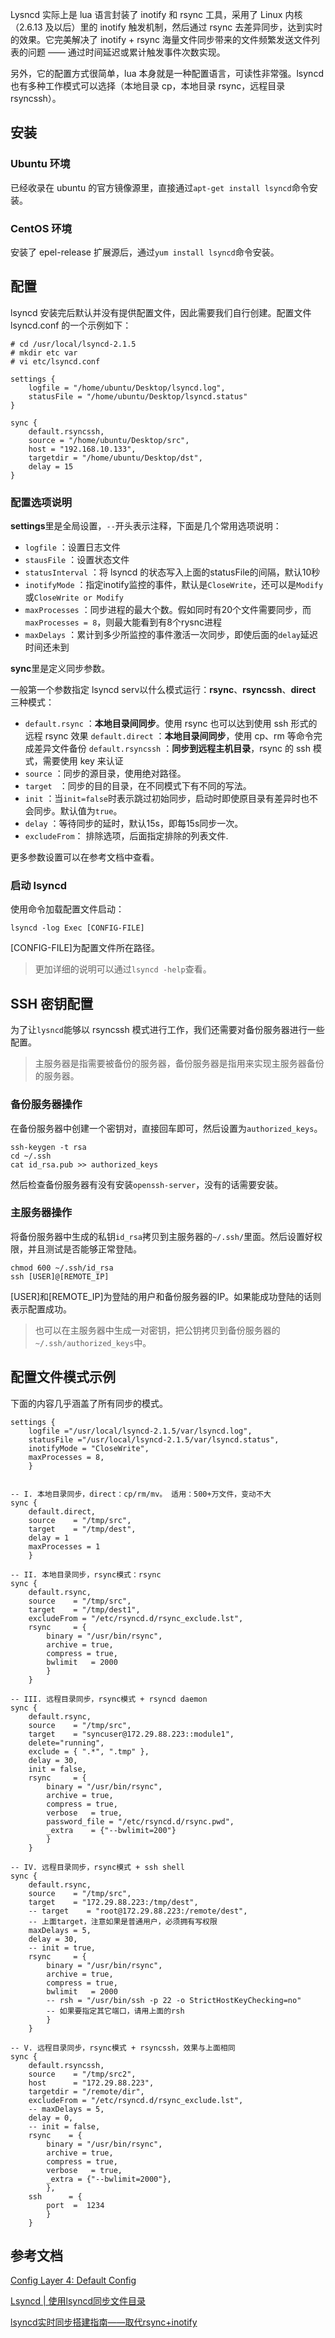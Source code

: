 
Lysncd 实际上是 lua 语言封装了 inotify 和 rsync 工具，采用了 Linux 内核（2.6.13 及以后）里的 inotify 触发机制，然后通过 rsync 去差异同步，达到实时的效果。它完美解决了 inotify + rsync 海量文件同步带来的文件频繁发送文件列表的问题 —— 通过时间延迟或累计触发事件次数实现。

另外，它的配置方式很简单，lua 本身就是一种配置语言，可读性非常强。lsyncd 也有多种工作模式可以选择（本地目录 cp，本地目录 rsync，远程目录 rsyncssh）。

## 安装

### Ubuntu 环境
已经收录在 ubuntu 的官方镜像源里，直接通过`apt-get install lsyncd`命令安装。

### CentOS 环境

安装了 epel-release 扩展源后，通过`yum install lsyncd`命令安装。

## 配置

lsyncd 安装完后默认并没有提供配置文件，因此需要我们自行创建。配置文件 lsyncd.conf 的一个示例如下：

```
# cd /usr/local/lsyncd-2.1.5
# mkdir etc var
# vi etc/lsyncd.conf

settings {
    logfile = "/home/ubuntu/Desktop/lsyncd.log",
    statusFile = "/home/ubuntu/Desktop/lsyncd.status"
}

sync {
    default.rsyncssh,
    source = "/home/ubuntu/Desktop/src",
    host = "192.168.10.133",
    targetdir = "/home/ubuntu/Desktop/dst",
    delay = 15
}
```
### 配置选项说明

**settings**里是全局设置，`--`开头表示注释，下面是几个常用选项说明：

- `logfile` ：设置日志文件
- `stausFile` ：设置状态文件
- `statusInterval` ：将 lsyncd 的状态写入上面的statusFile的间隔，默认10秒
- `inotifyMode` ：指定inotify监控的事件，默认是`CloseWrite`，还可以是`Modify`或`CloseWrite or Modify`
- `maxProcesses` ：同步进程的最大个数。假如同时有20个文件需要同步，而`maxProcesses = 8`，则最大能看到有8个rysnc进程
- `maxDelays` ：累计到多少所监控的事件激活一次同步，即使后面的`delay`延迟时间还未到

**sync**里是定义同步参数。

一般第一个参数指定 lsyncd serv以什么模式运行：**rsync**、**rsyncssh**、**direct** 三种模式：

- `default.rsync` ：**本地目录间同步**。使用 rsync 也可以达到使用 ssh 形式的远程 rsync 效果
`default.direct` ：**本地目录间同步**，使用 cp、rm 等命令完成差异文件备份
`default.rsyncssh` ：**同步到远程主机目录**，rsync 的 ssh 模式，需要使用 key 来认证
- `source` ：同步的源目录，使用绝对路径。
- `target ` ：同步的目的目录，在不同模式下有不同的写法。
- `init` ：当`init=false`时表示跳过初始同步，启动时即使原目录有差异时也不会同步。默认值为`true`。
- `delay` ：等待同步的延时，默认15s，即每15s同步一次。
- `excludeFrom`： 排除选项，后面指定排除的列表文件.

更多参数设置可以在参考文档中查看。

### 启动 lsyncd

使用命令加载配置文件启动：

```
lsyncd -log Exec [CONFIG-FILE]
```

[CONFIG-FILE]为配置文件所在路径。

> 更加详细的说明可以通过`lsyncd -help`查看。

## SSH 密钥配置

为了让`lysncd`能够以 rsyncssh 模式进行工作，我们还需要对备份服务器进行一些配置。

> 主服务器是指需要被备份的服务器，备份服务器是指用来实现主服务器备份的服务器。

### 备份服务器操作

在备份服务器中创建一个密钥对，直接回车即可，然后设置为`authorized_keys`。

```shell
ssh-keygen -t rsa
cd ~/.ssh
cat id_rsa.pub >> authorized_keys
```
然后检查备份服务器有没有安装`openssh-server`，没有的话需要安装。

### 主服务器操作

将备份服务器中生成的私钥`id_rsa`拷贝到主服务器的`~/.ssh/`里面。然后设置好权限，并且测试是否能够正常登陆。

```shell
chmod 600 ~/.ssh/id_rsa
ssh [USER]@[REMOTE_IP]
```

[USER]和[REMOTE_IP]为登陆的用户和备份服务器的IP。如果能成功登陆的话则表示配置成功。

> 也可以在主服务器中生成一对密钥，把公钥拷贝到备份服务器的`~/.ssh/authorized_keys`中。

## 配置文件模式示例

下面的内容几乎涵盖了所有同步的模式。
```
settings {
    logfile ="/usr/local/lsyncd-2.1.5/var/lsyncd.log",
    statusFile ="/usr/local/lsyncd-2.1.5/var/lsyncd.status",
    inotifyMode = "CloseWrite",
    maxProcesses = 8,
    }


-- I. 本地目录同步，direct：cp/rm/mv。 适用：500+万文件，变动不大
sync {
    default.direct,
    source    = "/tmp/src",
    target    = "/tmp/dest",
    delay = 1
    maxProcesses = 1
    }

-- II. 本地目录同步，rsync模式：rsync
sync {
    default.rsync,
    source    = "/tmp/src",
    target    = "/tmp/dest1",
    excludeFrom = "/etc/rsyncd.d/rsync_exclude.lst",
    rsync     = {
        binary = "/usr/bin/rsync",
        archive = true,
        compress = true,
        bwlimit   = 2000
        } 
    }

-- III. 远程目录同步，rsync模式 + rsyncd daemon
sync {
    default.rsync,
    source    = "/tmp/src",
    target    = "syncuser@172.29.88.223::module1",
    delete="running",
    exclude = { ".*", ".tmp" },
    delay = 30,
    init = false,
    rsync     = {
        binary = "/usr/bin/rsync",
        archive = true,
        compress = true,
        verbose   = true,
        password_file = "/etc/rsyncd.d/rsync.pwd",
        _extra    = {"--bwlimit=200"}
        }
    }

-- IV. 远程目录同步，rsync模式 + ssh shell
sync {
    default.rsync,
    source    = "/tmp/src",
    target    = "172.29.88.223:/tmp/dest",
    -- target    = "root@172.29.88.223:/remote/dest",
    -- 上面target，注意如果是普通用户，必须拥有写权限
    maxDelays = 5,
    delay = 30,
    -- init = true,
    rsync     = {
        binary = "/usr/bin/rsync",
        archive = true,
        compress = true,
        bwlimit   = 2000
        -- rsh = "/usr/bin/ssh -p 22 -o StrictHostKeyChecking=no"
        -- 如果要指定其它端口，请用上面的rsh
        }
    }

-- V. 远程目录同步，rsync模式 + rsyncssh，效果与上面相同
sync {
    default.rsyncssh,
    source    = "/tmp/src2",
    host      = "172.29.88.223",
    targetdir = "/remote/dir",
    excludeFrom = "/etc/rsyncd.d/rsync_exclude.lst",
    -- maxDelays = 5,
    delay = 0,
    -- init = false,
    rsync    = {
        binary = "/usr/bin/rsync",
        archive = true,
        compress = true,
        verbose   = true,
        _extra = {"--bwlimit=2000"},
        },
    ssh      = {
        port  =  1234
        }
    }
```

## 参考文档

[Config Layer 4: Default Config](https://axkibe.github.io/lsyncd/manual/config/layer4/)

[Lsyncd | 使用lsyncd同步文件目录](http://clavinli.github.io/2013/11/12/linux-server-lsyncd/)    

[lsyncd实时同步搭建指南——取代rsync+inotify](http://seanlook.com/2015/05/06/lsyncd-synchronize-realtime/)
